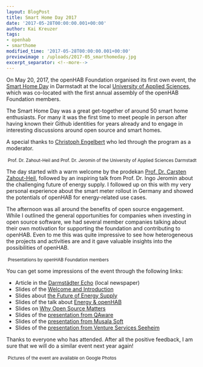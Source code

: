 ```yaml
---
layout: BlogPost
title: Smart Home Day 2017
date: '2017-05-28T00:00:00.001+00:00'
author: Kai Kreuzer
tags:
- openhab
- smarthome
modified_time: '2017-05-28T00:00:00.001+00:00'
previewimage : /uploads/2017-05_smarthomeday.jpg
excerpt_separator: <!--more-->
---
```


On May 20, 2017, the openHAB Foundation organised its first own event, the [Smart Home Day](https://www.eventbrite.com/e/smart-home-day-registrierung-33411227882) in Darmstadt at the local [University of Applied Sciences](https://www.h-da.com/), which was co-located with the first annual assembly of the openHAB Foundation members.

The Smart Home Day was a great get-together of around 50 smart home enthusiasts. For many it was the first time to meet people in person after having known their Github identities for years already and to engage in interesting discussions around open source and smart homes.

<!--more-->

A special thanks to [Christoph Engelbert](https://twitter.com/noctarius) who led through the program as a moderator.

<!--{:.center}-->
<img class="img-responsive" src="/uploads/2017-05_hda.jpg" alt="">
<small>Prof. Dr. Zahout-Heil and Prof. Dr. Jeromin of the University of Applied Sciences Darmstadt</small>

The day started with a warm welcome by the prodekan [Prof. Dr. Carsten Zahout-Heil](https://eit.h-da.de/fachbereich/personen/lehrende/professoren/carsten-zahout-heil/), followed by an inspiring talk from Prof. Dr. Ingo Jeromin about the challenging future of energy supply.
I followed up on this with my very personal experience about the smart meter rollout in Germany and showed the potentials of openHAB for energy-related use cases.

The afternoon was all around the benefits of open source engagement. While I outlined the general opportunities for companies when investing in open source software, we had several member companies talking about their own motivation for supporting the foundation and contributing to openHAB.
Even to me this was quite impressive to see how heterogeneous the projects and activities are and it gave valuable insights into the possibilities of openHAB.

<!--{:.center}-->
<img class="img-responsive" src="/uploads/2017-05_members.jpg" alt="">
<small>Presentations by openHAB Foundation members</small>

You can get some impressions of the event through the following links:

- Article in the [Darmstädter Echo](http://www.echo-online.de/wirtschaft/wirtschaft-suedhessen/sensoren-fuers-smarte-zuhause_17910815.htm) (local newspaper)
- Slides of the [Welcome and Introduction](https://speakerdeck.com/kaikreuzer/smart-home-day-2017-welcome)
- Slides about [the Future of Energy Supply](./documents/2017-05_Die_Zukunft_der_Energieversorgung.pdf)
- Slides of the talk about [Energy & openHAB](https://speakerdeck.com/kaikreuzer/smart-home-day-2017-energy-and-openhab)
- Slides on [Why Open Source Matters](https://speakerdeck.com/kaikreuzer/smart-home-day-2017-why-open-source-matters)
- Slides of the [presentation from QAware](./documents/2017-05_QAware.pdf)
- Slides of the [presentation from Musala Soft](./documents/2017-05_Musala_Soft.pdf)
- Slides of the [presentation from Venture Services Seeheim](./documents/2017-05_vss.pdf)

Thanks to everyone who has attended. After all the positive feedback, I am sure that we will do a similar event next year again! 

<!--{:.center}-->
<a href="https://goo.gl/photos/XhUx25PiaNc2EMno6"><img class="img-responsive" src="/uploads/2017-05_googlephotos.jpg" alt=""></a>
<small>Pictures of the event are available on Google Photos</small>
